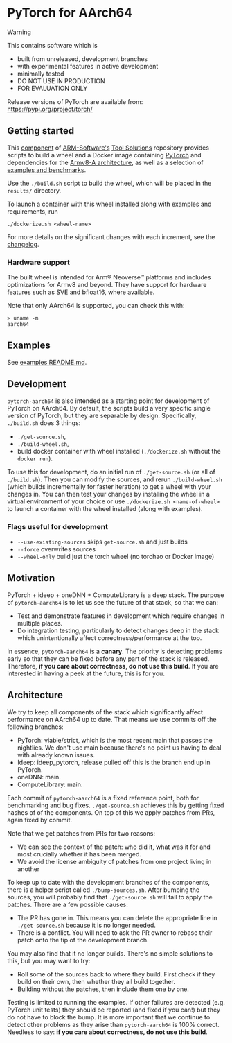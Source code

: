 # PyTorch for AArch64

> [!WARNING]
> This contains software which is
> - built from unreleased, development branches
> - with experimental features in active development
> - minimally tested
> - DO NOT USE IN PRODUCTION
> - FOR EVALUATION ONLY
>
> Release versions of PyTorch are available from: https://pypi.org/project/torch/

## Getting started
This [component](https://github.com/ARM-software/Tool-Solutions/tree/main/ML-Frameworks/pytorch-aarch64) of [ARM-Software's](https://github.com/ARM-software) [Tool Solutions](https://github.com/ARM-software/Tool-Solutions) repository provides scripts to build a wheel and a Docker image containing [PyTorch](https://www.pytorch.org/) and dependencies for the [Armv8-A architecture](https://developer.arm.com/architectures/cpu-architecture/a-profile), as well as a selection of [examples and benchmarks](./examples/README.md).

Use the `./build.sh` script to build the wheel, which will be placed in the `results/` directory.

To launch a container with this wheel installed along with examples and requirements, run
```
./dockerize.sh <wheel-name>
```

For more details on the significant changes with each increment, see the [changelog](./CHANGELOG.md).

### Hardware support
The built wheel is intended for Arm® Neoverse™ platforms and includes optimizations for Armv8 and beyond. They have support for hardware features such as SVE and bfloat16, where available.

Note that only AArch64 is supported, you can check this with:

```
> uname -m
aarch64
```

## Examples
See [examples README.md](./examples/README.md).

## Development
`pytorch-aarch64` is also intended as a starting point for development of
PyTorch on AArch64.
By default, the scripts build a very specific single version of PyTorch, but they
are separable by design.
Specifically, `./build.sh` does 3 things:
- `./get-source.sh`,
- `./build-wheel.sh`,
- build docker container with wheel installed (`./dockerize.sh` without the
  `docker run`).

To use this for development, do an initial run of `./get-source.sh` (or
all of `./build.sh`).
Then you can modify the sources, and rerun `./build-wheel.sh` (which builds
incrementally for faster iteration) to get a wheel with your changes in.
You can then test your changes by installing the wheel in a virtual environment
of your choice or use `./dockerize.sh <name-of-wheel>` to launch a container
with the wheel installed (along with examples).

### Flags useful for development
- `--use-existing-sources` skips `get-source.sh` and just builds
- `--force` overwrites sources
- `--wheel-only` build just the torch wheel (no torchao or Docker image)

## Motivation
PyTorch + ideep + oneDNN + ComputeLibrary is a deep stack. The purpose of
`pytorch-aarch64` is to let us see the future of that stack, so that we can:
- Test and demonstrate features in development which require changes in
  multiple places.
- Do integration testing, particularly to detect changes deep in the stack which
  unintentionally affect correctness/performance at the top.

In essence, `pytorch-aarch64` is a **canary**.
The priority is detecting problems early so that they can be fixed before any
part of the stack is released.
Therefore, **if you care about correctness, do not use this build**.
If you are interested in having a peek at the future, this is for you.

## Architecture
We try to keep all components of the stack which significantly affect
performance on AArch64 up to date.
That means we use commits off the following branches:
- PyTorch: viable/strict, which is the most recent main that passes the
  nightlies. We don't use main because there's no point us having to deal with
  already known issues.
- Ideep: ideep_pytorch, release pulled off this is the branch end up in PyTorch.
- oneDNN: main.
- ComputeLibrary: main.

Each commit of `pytorch-aarch64` is a fixed reference point, both for
benchmarking and bug fixes.
`./get-source.sh` achieves this by getting fixed hashes of of the components.
On top of this we apply patches from PRs, again fixed by commit.

Note that we get patches from PRs for two reasons:
- We can see the context of the patch: who did it, what was it for and most
  crucially whether it has been merged.
- We avoid the license ambiguity of patches from one project living in another

To keep up to date with the development branches of the components, there is a
helper script called `./bump-sources.sh`.
After bumping the sources, you will probably find that `./get-source.sh` will
fail to apply the patches. There are a few possible causes:
- The PR has gone in. This means you can delete the appropriate line in
  `./get-source.sh` because it is no longer needed.
- There is a conflict. You will need to ask the PR owner to rebase their patch
  onto the tip of the development branch.

You may also find that it no longer builds. There's no simple solutions to this,
but you may want to try:
- Roll some of the sources back to where they build. First check if they build
  on their own, then whether they all build together.
- Building without the patches, then include them one by one.

Testing is limited to running the examples.
If other failures are detected (e.g. PyTorch unit tests) they should be
reported (and fixed if you can!) but they do not have to block the bump.
It is more important that we continue to detect other problems as they arise
than `pytorch-aarch64` is 100% correct.
Needless to say: **if you care about correctness, do not use this build**.
